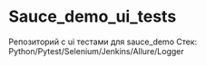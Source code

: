 # Sauce_demo_ui_tests
Репозиторий с ui тестами для sauce_demo
Стек: Python/Pytest/Selenium/Jenkins/Allure/Logger